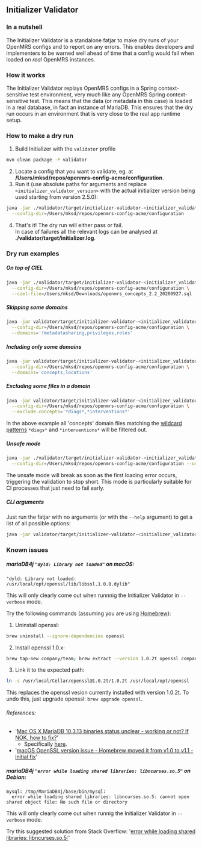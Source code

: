 ## Initializer Validator

### In a nutshell
The Initializer Validator is a standalone fatjar to make dry runs of your OpenMRS configs and to report on any errors. This enables developers and implementers to be warned well ahead of time that a config would fail when loaded on _real_ OpenMRS instances.

### How it works
The Initializer Validator replays OpenMRS configs in a Spring context-sensitive test environment, very much like any OpenMRS Spring context-sensitive test. This means that the data (or metadata in this case) is loaded in a real database, in fact an instance of MariaDB. This ensures that the dry run occurs in an environment that is very close to the real app runtime setup.

### How to make a dry run
1) Build Initializer with the `validator` profile
```bash
mvn clean package -P validator
```
2) Locate a config that you want to validate, eg. at **/Users/mksd/repos/openmrs-config-acme/configuration**.
3) Run it (use absolute paths for arguments and replace `<initializer_validator_version>` with the actual initializer version being used starting from version 2.5.0):

```bash
java -jar ./validator/target/initializer-validator-<initializer_validator_version>.jar \
  --config-dir=/Users/mksd/repos/openmrs-config-acme/configuration
```
4) That's it! The dry run will either pass or fail.
<br/>In case of failures all the relevant logs can be analysed at **./validator/target/initializer.log**.

### Dry run examples
##### On top of CIEL
```bash
java -jar ./validator/target/initializer-validator-<initializer_validator_version>.jar \
  --config-dir=/Users/mksd/repos/openmrs-config-acme/configuration \
  --ciel-file=/Users/mksd/Downloads/openmrs_concepts_2.2_20200927.sql
```
##### Skipping some domains
```bash
java -jar validator/target/initializer-validator-<initializer_validator_version>.jar \
  --config-dir=/Users/mksd/repos/openmrs-config-acme/configuration \
  --domains='!metadatasharing,privileges,roles'
```
##### Including only some domains
```bash
java -jar validator/target/initializer-validator-<initializer_validator_version>.jar \
  --config-dir=/Users/mksd/repos/openmrs-config-acme/configuration \
  --domains='concepts,locations'
```
##### Excluding some files in a domain
```bash
java -jar validator/target/initializer-validator-<initializer_validator_version>.jar \
  --config-dir=/Users/mksd/repos/openmrs-config-acme/configuration \
  --exclude.concepts='*diags*,*interventions*'
```
In the above example all 'concepts' domain files matching the [wildcard patterns](https://docs.oracle.com/cd/E23389_01/doc.11116/e21038/conditions.htm#BABEJGAH) `*diags*` and `*interventions*` will be filtered out.
##### Unsafe mode
```bash
java -jar ./validator/target/initializer-validator-<initializer_validator_version>.jar \
  --config-dir=/Users/mksd/repos/openmrs-config-acme/configuration --unsafe
```
The unsafe mode will break as soon as the first loading error occurs, triggering the validation to stop short. This mode is particularly suitable for CI processes that just need to fail early.
##### CLI arguments
Just run the fatjar with no arguments (or with the `--help` argument) to get a list of all possible options:

```bash
java -jar validator/target/initializer-validator-<initializer_validator_version>.jar
```
### Known issues

##### mariaDB4j `"dyld: Library not loaded"` on macOS:
```
"dyld: Library not loaded: /usr/local/opt/openssl/lib/libssl.1.0.0.dylib"
```
This will only clearly come out when runnnig the Initializer Validator in `--verbose` mode.

Try the following commands (assuming you are using [Homebrew](https://brew.sh/)):

1. Uninstall openssl:
```bash
brew uninstall --ignore-dependencies openssl
```
2. Install openssl 1.0.x:
```bash
brew tap-new company/team; brew extract --version 1.0.2t openssl company/team; brew install company/team/openssl@1.0.2t
```
3. Link it to the expected path:
```bash
ln -s /usr/local/Cellar/openssl@1.0.2t/1.0.2t /usr/local/opt/openssl
```
This replaces the openssl vesion currently installed with version 1.0.2t. To undo this, just upgrade openssl: `brew upgrade openssl`.

###### References:
* '[Mac OS X MariaDB 10.3.13 binaries status unclear - working or not? If NOK, how to fix?](https://github.com/vorburger/MariaDB4j/issues/288)'
  * Specifically [here](https://github.com/vorburger/MariaDB4j/issues/288#issuecomment-552106844). 
* '[macOS OpenSSL version issue - Homebrew moved it from v1.0 to v1.1 - initial fix](https://github.com/kelaberetiv/TagUI/issues/635#issuecomment-696948461)'

##### mariaDB4j `"error while loading shared libraries: libncurses.so.5"` on Debian:
```
mysql: /tmp/MariaDB4j/base/bin/mysql:
  error while loading shared libraries: libncurses.so.5: cannot open shared object file: No such file or directory
```
This will only clearly come out when runnig the Initializer Validator in `--verbose` mode.

Try this suggested solution from Stack Overflow: '[error while loading shared libraries: libncurses.so.5:](https://stackoverflow.com/a/17801675/321797)'
